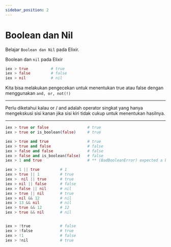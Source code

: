 ```yaml
---
sidebar_position: 2
---
```


# Boolean dan Nil

Belajar `Boolean dan Nil` pada Elixir.
<br/>

Boolean dan `nil` pada Elixir
```elixir
iex > true          # true
iex > false         # false
iex > nil           # nil
```
Kita bisa melakukan pengecekan untuk menentukan true atau false dengan menggunakan `and, or, not(!)`

****
Perlu diketahui kalau or / and adalah operator singkat yang hanya mengekskusi sisi kanan jika sisi kiri tidak cukup untuk menentukan hasilnya. 

****
```elixir
iex > true or false                 # true
iex > true or is_boolean(false)     # true

iex > true and true                 # true
iex > true and false                # false
iex > false and false               # false
iex > false and is_boolean(false)   # false
iex > 1 and true                    # ** (BadBooleanError) expected a boolean on left-side of "and", got: 1

iex > 1 || true         # 1
iex > true || 1         # true
iex >  nil || true      # true
iex > nil || false      # false
iex > false || nil      # nil
iex > true || nil       # true
iex > nil && 12         # nil
iex > 13 && nil         # nil
iex > true && 12        # 12
iex > true && nil       # nil


iex > !true             # false
iex > !false            # true
iex > !1                # false
iex > !nil              # true
```
